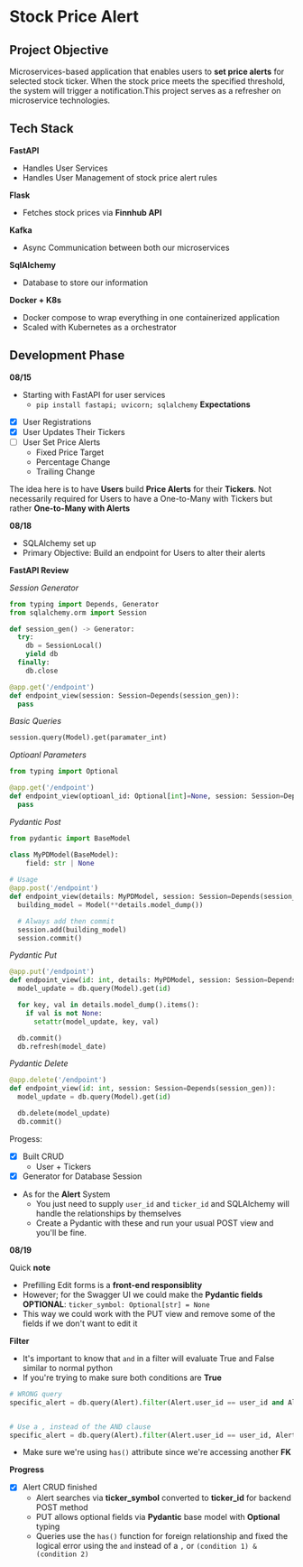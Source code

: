 # Stock Price Alert 

## Project Objective 

Microservices-based application that enables users to **set price alerts** for selected stock ticker. When the stock price meets the specified threshold, the system will trigger a notification.This project serves as a refresher on microservice technologies. 

## Tech Stack 

**FastAPI** 
- Handles User Services 
- Handles User Management of stock price alert rules 

**Flask**
- Fetches stock prices via **Finnhub API** 
  
**Kafka**
- Async Communication between both our microservices 

**SqlAlchemy**
- Database to store our information 

**Docker + K8s**
- Docker compose to wrap everything in one containerized application 
- Scaled with Kubernetes as a orchestrator 

## Development Phase 

**08/15**
- Starting with FastAPI for user services 
    - `pip install fastapi; uvicorn; sqlalchemy`
**Expectations**
- [x] User Registrations 
- [x] User Updates Their Tickers 
- [ ] User Set Price Alerts
  - Fixed Price Target 
  - Percentage Change 
  - Trailing Change 

The idea here is to have **Users** build **Price Alerts** for their **Tickers**. Not necessarily required for Users to have a One-to-Many with Tickers but rather **One-to-Many with Alerts**


**08/18**
- SQLAlchemy set up 
- Primary Objective: Build an endpoint for Users to alter their alerts 


**FastAPI Review**

*Session Generator*

```py
from typing import Depends, Generator 
from sqlalchemy.orm import Session 

def session_gen() -> Generator:
  try:
    db = SessionLocal()
    yield db 
  finally:
    db.close

@app.get('/endpoint')
def endpoint_view(session: Session=Depends(session_gen)):
  pass
```


*Basic Queries*

```py
session.query(Model).get(paramater_int)
```

*Optioanl Parameters* 

```py
from typing import Optional

@app.get('/endpoint')
def endpoint_view(optioanl_id: Optional[int]=None, session: Session=Depends(session_gen)):
  pass
```

*Pydantic Post*

```py
from pydantic import BaseModel 

class MyPDModel(BaseModel):
    field: str | None 
  
# Usage 
@app.post('/endpoint')
def endpoint_view(details: MyPDModel, session: Session=Depends(session_gen)):
  building_model = Model(**details.model_dump())

  # Always add then commit
  session.add(building_model)
  session.commit()
```

*Pydantic Put*

```py
@app.put('/endpoint')
def endpoint_view(id: int, details: MyPDModel, session: Session=Depends(session_gen)):
  model_update = db.query(Model).get(id)

  for key, val in details.model_dump().items():
    if val is not None:
      setattr(model_update, key, val)

  db.commit()
  db.refresh(model_date)
```

*Pydantic Delete* 

```py
@app.delete('/endpoint')
def endpoint_view(id: int, session: Session=Depends(session_gen)):
  model_update = db.query(Model).get(id)

  db.delete(model_update)
  db.commit()
```

Progess:
- [x] Built CRUD 
  - User + Tickers 
- [x] Generator for Database Session 
- As for the **Alert** System 
  - You just need to supply `user_id` and `ticker_id` and SQLAlchemy will handle the relationships by themselves 
  - Create a Pydantic with these and run your usual POST view and you'll be fine.


**08/19**

Quick **note**
- Prefilling Edit forms is a **front-end responsiblity**
- However; for the Swagger UI we could make the **Pydantic fields OPTIONAL**: `ticker_symbol: Optional[str] = None` 
- This way we could work with the PUT view and remove some of the fields if we don't want to edit it 

**Filter** 
- It's important to know that `and` in a filter will evaluate True and False similar to normal python 
- If you're trying to make sure both conditions are **True** 

```py
# WRONG query
specific_alert = db.query(Alert).filter(Alert.user_id == user_id and Alert.ticker.symbol == ticker_symbol.lower()).first() 


# Use a , instead of the AND clause
specific_alert = db.query(Alert).filter(Alert.user_id == user_id, Alert.ticker.has(symbol = ticker_symbol.lower())).first() 
```
- Make sure we're using `has()` attribute since we're accessing another **FK** 

**Progress**
- [x] Alert CRUD finished 
  - Alert searches via **ticker_symbol** converted to **ticker_id** for backend POST method 
  - PUT allows optional fields via **Pydantic**  base model with **Optional** typing 
  - Queries use the `has()` function for foreign relationship and fixed the logical error using the `and` instead of a `,` or `(condition 1) & (condition 2)`
